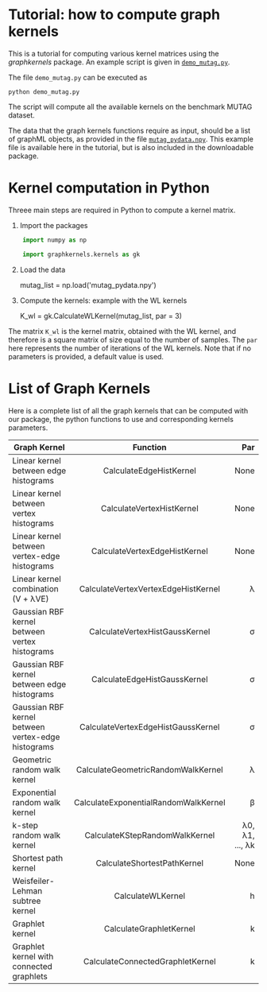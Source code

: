 # Tutorial: how to compute graph kernels

This is a tutorial for computing various kernel matrices using the
*graphkernels* package. An example script is given in
[`demo_mutag.py`](demo_mutag.py).

The file `demo_mutag.py` can be executed as 

    python demo_mutag.py

The script will compute all the available kernels on the benchmark MUTAG dataset. 

The data that the graph kernels functions require as input, should be
a list of graphML objects, as provided in the file [`mutag_pydata.npy`](mutag_pydata.npy).
This example file is available here in the tutorial, but is also
included in the downloadable package.

# Kernel computation in Python

Threee main steps are required in Python to compute a kernel matrix. 

1. Import the packages

```python
    import numpy as np

    import graphkernels.kernels as gk
```

2. Load the data

    mutag_list = np.load('mutag_pydata.npy')

3. Compute the kernels: example with the WL kernels

    K_wl = gk.CalculateWLKernel(mutag_list, par = 3)

The matrix `K_wl` is the kernel matrix, obtained with the WL kernel, and therefore is a square matrix of size equal to the number of samples.
The `par` here represents the number of iterations of the WL kernels. Note that if no parameters is provided, a default value is used.  

# List of Graph Kernels

Here is a complete list of all the graph kernels that can be computed with our package, the python functions to use and corresponding kernels parameters. 


| Graph Kernel      | Function           | Par  |
| ------------- |:-------------:| -----:|
| Linear kernel between edge histograms	| CalculateEdgeHistKernel |	None |
| Linear kernel between vertex histograms | CalculateVertexHistKernel|	None |
| Linear kernel between vertex-edge histograms | CalculateVertexEdgeHistKernel |	None |
| Linear kernel combination (V + λVE)	| CalculateVertexVertexEdgeHistKernel |	λ |
| Gaussian RBF kernel between vertex histograms	| CalculateVertexHistGaussKernel |	σ |
| Gaussian RBF kernel between edge histograms | CalculateEdgeHistGaussKernel |	σ |
| Gaussian RBF kernel between vertex-edge histograms | CalculateVertexEdgeHistGaussKernel |	σ |
| Geometric random walk kernel | CalculateGeometricRandomWalkKernel |	λ |
| Exponential random walk kernel | CalculateExponentialRandomWalkKernel	| β |
| k-step random walk kernel | CalculateKStepRandomWalkKernel |	λ0, λ1, ..., λk |
| Shortest path kernel | CalculateShortestPathKernel | None |
| Weisfeiler-Lehman subtree kernel | CalculateWLKernel | h | 
| Graphlet kernel | CalculateGraphletKernel | k |
| Graphlet kernel with connected graphlets | CalculateConnectedGraphletKernel | k |

